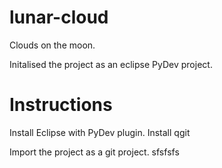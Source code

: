 lunar-cloud
===========

Clouds on the moon.

Initalised the project as an eclipse PyDev project.

Instructions
============

Install Eclipse with PyDev plugin.
Install qgit

Import the project as a git project.
sfsfsfs
